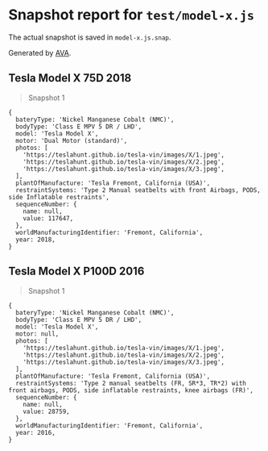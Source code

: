 # Snapshot report for `test/model-x.js`

The actual snapshot is saved in `model-x.js.snap`.

Generated by [AVA](https://avajs.dev).

## Tesla Model X 75D 2018

> Snapshot 1

    {
      bateryType: 'Nickel Manganese Cobalt (NMC)',
      bodyType: 'Class E MPV 5 DR / LHD',
      model: 'Tesla Model X',
      motor: 'Dual Motor (standard)',
      photos: [
        'https://teslahunt.github.io/tesla-vin/images/X/1.jpeg',
        'https://teslahunt.github.io/tesla-vin/images/X/2.jpeg',
        'https://teslahunt.github.io/tesla-vin/images/X/3.jpeg',
      ],
      plantOfManufacture: 'Tesla Fremont, California (USA)',
      restraintSystems: 'Type 2 Manual seatbelts with front Airbags, PODS, side Inflatable restraints',
      sequenceNumber: {
        name: null,
        value: 117647,
      },
      worldManufacturingIdentifier: 'Fremont, California',
      year: 2018,
    }

## Tesla Model X P100D 2016

> Snapshot 1

    {
      bateryType: 'Nickel Manganese Cobalt (NMC)',
      bodyType: 'Class E MPV 5 DR / LHD',
      model: 'Tesla Model X',
      motor: null,
      photos: [
        'https://teslahunt.github.io/tesla-vin/images/X/1.jpeg',
        'https://teslahunt.github.io/tesla-vin/images/X/2.jpeg',
        'https://teslahunt.github.io/tesla-vin/images/X/3.jpeg',
      ],
      plantOfManufacture: 'Tesla Fremont, California (USA)',
      restraintSystems: 'Type 2 manual seatbelts (FR, SR*3, TR*2) with front airbags, PODS, side inflatable restraints, knee airbags (FR)',
      sequenceNumber: {
        name: null,
        value: 28759,
      },
      worldManufacturingIdentifier: 'Fremont, California',
      year: 2016,
    }
